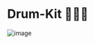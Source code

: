 # Drum-Kit 🥁🥁🥁

![image](https://user-images.githubusercontent.com/17800800/212886768-53dc0e32-fb33-4184-a29a-c9a8fe5583d9.png)
